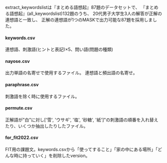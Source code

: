 extract_keywordslistは『まとめる語想起』87題のデータセットで、
『まとめる語想起』(all_keywordslist)132題のうち、
20代男子大学生3人の解答が正解の連想語と一致し、
正解の連想語が1つのMASKで出力可能な87題を採用しました。

#### keywords.csv
連想語、刺激語(ヒントと表記)×5、問い語(問題の種類)

#### nayose.csv
出力単語の名寄せで使用するファイル。
連想語と頻出語の名寄せ。

#### paraphrase.csv
刺激語を除く時に使用するファイル。

#### permute.csv
正解語が"白"に対し['雪', 'ウサギ', '塩', '砂糖', '紙']"の刺激語の順番を入れ替えたり、いくつか抽出したりしたファイル。

#### for_fit2022.csv
FIT用の課題文。keywords.csvから「使ってすること」「家の中にある場所」「どんな時に持っていく」を削除したversion。